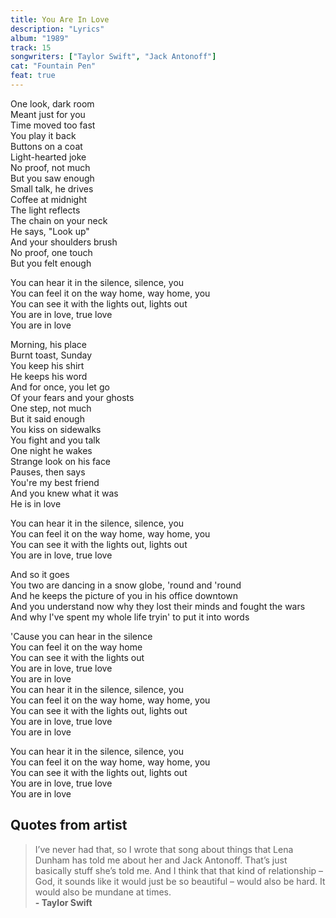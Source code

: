 ```yaml
---
title: You Are In Love
description: "Lyrics"
album: "1989"
track: 15
songwriters: ["Taylor Swift", "Jack Antonoff"]
cat: "Fountain Pen"
feat: true
---
```


<p className="verse-one">
One look, dark room <br />
Meant just for you <br />
Time moved too fast <br />
You play it back <br />
Buttons on a coat <br />
Light-hearted joke <br />
No proof, not much <br />
But you saw enough <br />
Small talk, he drives <br />
Coffee at midnight <br />
The light reflects <br />
The chain on your neck <br />
He says, "Look up" <br />
And your shoulders brush <br />
No proof, one touch <br />
But you felt enough <br />
</p>
<p className="chorus">
You can hear it in the silence, silence, you <br />
You can feel it on the way home, way home, you <br />
You can see it with the lights out, lights out <br />
You are in love, true love <br />
You are in love <br />
</p>
<p className="verse-two">
Morning, his place <br />
Burnt toast, Sunday <br />
You keep his shirt <br />
He keeps his word <br />
And for once, you let go <br />
Of your fears and your ghosts <br />
One step, not much <br />
But it said enough <br />
You kiss on sidewalks <br />
You fight and you talk <br />
One night he wakes <br />
Strange look on his face <br />
Pauses, then says <br />
You're my best friend <br />
And you knew what it was <br />
He is in love <br />
</p>
<p className="chorus">
You can hear it in the silence, silence, you <br />
You can feel it on the way home, way home, you <br />
You can see it with the lights out, lights out <br />
You are in love, true love <br />
</p>
<p className="bridge">
And so it goes <br />
You two are dancing in a snow globe, 'round and 'round <br />
And he keeps the picture of you in his office downtown <br />
And you understand now why they lost their minds and fought the wars <br />
And why I've spent my whole life tryin' to put it into words <br />
</p>
<p className="breakdown">
'Cause you can hear in the silence <br />
You can feel it on the way home <br />
You can see it with the lights out <br />
You are in love, true love <br />
You are in love <br />
You can hear it in the silence, silence, you <br />
You can feel it on the way home, way home, you <br />
You can see it with the lights out, lights out <br />
You are in love, true love <br />
You are in love <br />
</p>
<p className="chorus">
You can hear it in the silence, silence, you <br />
You can feel it on the way home, way home, you <br />
You can see it with the lights out, lights out <br />
You are in love, true love <br />
You are in love <br />
</p>

## Quotes from artist

<blockquote>
I’ve never had that, so I wrote that song about things that Lena Dunham has told me about her and Jack Antonoff. That’s just basically stuff she’s told me. And I think that that kind of relationship – God, it sounds like it would just be so beautiful – would also be hard. It would also be mundane at times. 
<br />
<b>- Taylor Swift</b>
</blockquote>
